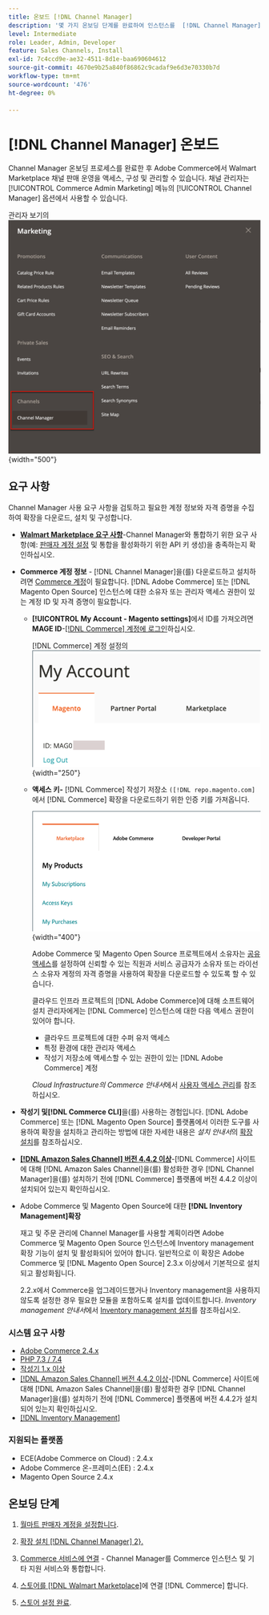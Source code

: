 ```yaml
---
title: 온보드 [!DNL Channel Manager]
description: '몇 가지 온보딩 단계를 완료하여 인스턴스를  [!DNL Channel Manager] 서비스에 연결하십시오.'
level: Intermediate
role: Leader, Admin, Developer
feature: Sales Channels, Install
exl-id: 7c4ccd9e-ae32-4511-8d1e-baa690604612
source-git-commit: 4670e9b25a840f86862c9cadaf9e6d3e70330b7d
workflow-type: tm+mt
source-wordcount: '476'
ht-degree: 0%

---
```



# [!DNL Channel Manager] 온보드

Channel Manager 온보딩 프로세스를 완료한 후 Adobe Commerce에서 Walmart Marketplace 채널 판매 운영을 액세스, 구성 및 관리할 수 있습니다. 채널 관리자는 [!UICONTROL Commerce Admin Marketing] 메뉴의 [!UICONTROL Channel Manager] 옵션에서 사용할 수 있습니다.

관리자 보기의 ![[!DNL Channel Manager] 옵션](assets/channel-manager-admin-view.png){width="500"}

## 요구 사항

Channel Manager 사용 요구 사항을 검토하고 필요한 계정 정보와 자격 증명을 수집하여 확장을 다운로드, 설치 및 구성합니다.

- **[Walmart Marketplace 요구 사항](walmart-requirements.md)**-Channel Manager와 통합하기 위한 요구 사항(예: [판매자 계정 설정](https://sellerhelp.walmart.com/seller/s/guide?article=000008219) 및 통합을 활성화하기 위한 API 키 생성)을 충족하는지 확인하십시오.

- **Commerce 계정 정보** - [!DNL Channel Manager]을(를) 다운로드하고 설치하려면 [Commerce 계정](https://experienceleague.adobe.com/docs/commerce-admin/start/commerce-account/commerce-account-create.html)이 필요합니다. [!DNL Adobe Commerce] 또는 [!DNL Magento Open Source] 인스턴스에 대한 소유자 또는 관리자 액세스 권한이 있는 계정 ID 및 자격 증명이 필요합니다.

   - **[!UICONTROL My Account - Magento settings]**&#x200B;에서 ID를 가져오려면 **MAGE ID**-[[!DNL Commerce] 계정에 로그인](https://account.magento.com/customer/account/login/)하십시오.

     [!DNL Commerce] 계정 설정의 ![[!DNL MAGEID]](assets/mageid-my-commerce-account.png){width="250"}

   - **액세스 키-** [!DNL Commerce] 작성기 저장소 `([!DNL repo.magento.com]`에서 [!DNL Commerce] 확장을 다운로드하기 위한 인증 키를 가져옵니다.

     ![[!UICONTROL Commerce Marketplace access keys]](assets/commerce-marketplace-access-keys.png){width="400"}

     Adobe Commerce 및 Magento Open Source 프로젝트에서 소유자는 [공유 액세스](https://experienceleague.adobe.com/docs/commerce-admin/start/commerce-account/commerce-account-share.html)를 설정하여 신뢰할 수 있는 직원과 서비스 공급자가 소유자 또는 라이선스 소유자 계정의 자격 증명을 사용하여 확장을 다운로드할 수 있도록 할 수 있습니다.

     클라우드 인프라 프로젝트의 [!DNL Adobe Commerce]에 대해 소프트웨어 설치 관리자에게는 [!DNL Commerce] 인스턴스에 대한 다음 액세스 권한이 있어야 합니다.

      - 클라우드 프로젝트에 대한 수퍼 유저 액세스
      - 특정 환경에 대한 관리자 액세스
      - 작성기 저장소에 액세스할 수 있는 권한이 있는 [!DNL Adobe Commerce] 계정

     *Cloud Infrastructure의 Commerce 안내서*&#x200B;에서 [사용자 액세스 관리](https://experienceleague.adobe.com/docs/commerce-cloud-service/user-guide/project/user-access.html)를 참조하십시오.

- **작성기 및[!DNL Commerce CLI]**&#x200B;을(를) 사용하는 경험입니다. [!DNL Adobe Commerce] 또는 [!DNL Magento Open Source] 플랫폼에서 이러한 도구를 사용하여 확장을 설치하고 관리하는 방법에 대한 자세한 내용은 *설치 안내서*&#x200B;의 [확장 설치](https://experienceleague.adobe.com/docs/commerce-operations/installation-guide/tutorials/extensions.html)를 참조하십시오.

- **[[!DNL Amazon Sales Channel] 버전 4.4.2 이상](https://experienceleague.adobe.com/docs/commerce-channels/amazon/release-notes.html)**-[!DNL Commerce] 사이트에 대해 [!DNL Amazon Sales Channel]을(를) 활성화한 경우 [!DNL Channel Manager]을(를) 설치하기 전에 [!DNL Commerce] 플랫폼에 버전 4.4.2 이상이 설치되어 있는지 확인하십시오.

- Adobe Commerce 및 Magento Open Source에 대한 **[!DNL Inventory Management]확장**

  재고 및 주문 관리에 Channel Manager를 사용할 계획이라면 Adobe Commerce 및 Magento Open Source 인스턴스에 Inventory management 확장 기능이 설치 및 활성화되어 있어야 합니다. 일반적으로 이 확장은 Adobe Commerce 및 [!DNL Magento Open Source] 2.3.x 이상에서 기본적으로 설치되고 활성화됩니다.

  2.2.x에서 Commerce을 업그레이드했거나 Inventory management을 사용하지 않도록 설정한 경우 필요한 모듈을 포함하도록 설치를 업데이트합니다. *Inventory management 안내서*&#x200B;에서 [Inventory management 설치](https://experienceleague.adobe.com/docs/commerce-admin/inventory/get-started/install-update.html)를 참조하십시오.

### 시스템 요구 사항

- [Adobe Commerce 2.4.x](https://experienceleague.adobe.com/docs/commerce-operations/release/versions.html)
- [PHP 7.3 / 7.4](https://experienceleague.adobe.com/docs/commerce-operations/installation-guide/prerequisites/php-settings.html)
- [작성기 1.x 이상](https://experienceleague.adobe.com/docs/commerce-cloud-service/user-guide/develop/overview.html)
- [[!DNL Amazon Sales Channel] 버전 4.4.2 이상](https://experienceleague.adobe.com/docs/commerce-channels/amazon/release-notes.html)-[!DNL Commerce] 사이트에 대해 [!DNL Amazon Sales Channel]을(를) 활성화한 경우 [!DNL Channel Manager]을(를) 설치하기 전에 [!DNL Commerce] 플랫폼에 버전 4.4.2가 설치되어 있는지 확인하십시오.
- [[!DNL Inventory Management]](https://experienceleague.adobe.com/docs/commerce-admin/inventory/get-started/install-update.html)

### 지원되는 플랫폼

- ECE(Adobe Commerce on Cloud) : 2.4.x
- Adobe Commerce 온-프레미스(EE) : 2.4.x
- Magento Open Source 2.4.x

## 온보딩 단계

1. [월마트 판매자 계정을 설정합니다](https://seller.walmart.com/signup?q=&amp;origin=solution_provider&amp;src=0014M00001zivMp).

1. [확장 설치 [!DNL Channel Manager] 2}.](install.md)

1. [Commerce 서비스에 연결](connect.md) - Channel Manager를 Commerce 인스턴스 및 기타 지원 서비스와 통합합니다.

1. [스토어를  [!DNL Walmart Marketplace]](connect-marketplace.md)에 연결 [!DNL Commerce] 합니다.

1. [스토어 설정 완료](complete-sales-channel-store-setup.md).
